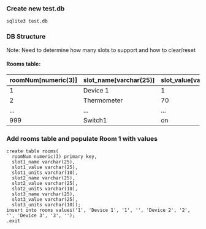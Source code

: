 ### Create new test.db
```
sqlite3 test.db
```
### DB Structure
Note: Need to determine how many slots to support and how to clear/reset
#### Rooms table:
| roomNum[numeric(3)] | slot_name[varchar(25)] | slot_value[varchar(25)] | slot_units[varchar(10)] | ... |
| -- | -- | -- | -- | -- |
| 1 | Device 1 | 1 | '' | ... |
| 2 | Thermometer | 70 | F | ... |
| ... | ... | ... | ... | ... |
| 999 | Switch1 | on | '' | ... |

### Add rooms table and populate Room 1 with values
```
create table rooms(
  roomNum numeric(3) primary key,
  slot1_name varchar(25),
  slot1_value varchar(25),
  slot1_units varchar(10),
  slot2_name varchar(25),
  slot2_value varchar(25),
  slot2_units varchar(10),
  slot3_name varchar(25),
  slot3_value varchar(25),
  slot3_units varchar(10));
insert into rooms values('1', 'Device 1', '1', '', 'Device 2', '2', '', 'Device 3', '3', '');
.exit
```
